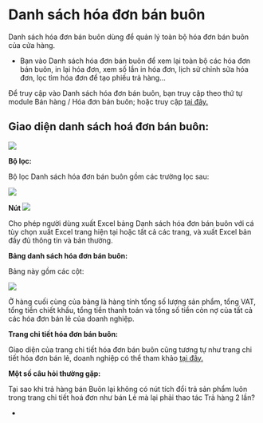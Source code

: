 # Danh sách hóa đơn bán buôn

Danh sách hóa đơn bán buôn dùng để quản lý toàn bộ hóa đơn bán buôn của cửa hàng.

- Bạn vào Danh sách hóa đơn bán buôn để xem lại toàn bộ các hóa đơn bán buôn, in lại hóa đơn, xem số lần in hóa đơn, lịch sử chỉnh sửa hóa đơn, lọc tìm hóa đơn để tạo phiếu trả hàng...

Để truy cập vào Danh sách hóa đơn bán buôn, bạn truy cập theo thứ tự module Bán hàng / Hóa đơn bán buôn; hoặc truy cập [tại đây.](https://nhanh.vn/pos/bill/wholesale)

## Giao diện danh sách hoá đơn bán buôn:


![](https://raw.githubusercontent.com/hieunguyenduc-nhanh/manual/patch-4/docs/ban-hang/img/Danh-sach-hoa-don-ban-buon.jpg.png)


**Bộ lọc:**

Bộ lọc Danh sách hóa đơn bán buôn gồm các trường lọc sau:


![](https://raw.githubusercontent.com/hieunguyenduc-nhanh/manual/patch-4/docs/ban-hang/img/bo-loc-ban-buon.png)


**Nút** ![](https://raw.githubusercontent.com/hieunguyenduc-nhanh/manual/patch-4/docs/ban-hang/img/Thao-tac-ban-buon.png)


Cho phép người dùng xuất Excel bảng Danh sách hóa đơn bán buôn với cá tùy chọn xuất Excel trang hiện tại hoặc tất cả các trang, và xuất Excel bản đầy đủ thông tin và bản thường.

**Bảng danh sách hóa đơn bán buôn:**

Bảng này gồm các cột:


![](https://raw.githubusercontent.com/nhanhapi/manual/master/docs/ban-hang/img/danh-sach.gif)


 Ở hàng cuối cùng của bảng là hàng tính tổng số lượng sản phẩm, tổng VAT, tổng tiền chiết khấu, tổng tiền thanh toán và tổng số tiền     còn nợ của tất cả các hóa đơn bán lẻ của doanh nghiệp.

**Trang chi tiết hóa đơn bán buôn:**

Giao diện của trang chi tiết hóa đơn bán buôn cũng tương tự như trang chi tiết hóa đơn bán lẻ, doanh nghiệp có thể tham khảo [tại đây.](https://nhanh.vn/pos/bill/wholesale)

**Một số câu hỏi thường gặp:** 

Tại sao khi trả hàng bán Buôn lại không có nút tích đổi trả sản phẩm luôn trong trang chi tiết hoá đơn như bán Lẻ mà lại phải thao tác Trả hàng 2 lần?

- 
